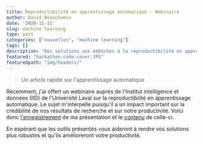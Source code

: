 ```yaml
---
title: Reproductibilité en apprentissage automatique - Webinaire
author: David Beauchemin
date: '2020-11-11'
slug: machine learning
type: post
categories: ["nouvelles", "machine learning"]
tags: []
description: "Des solutions aux embûches à la reproductibilité en apprentissage automatique"
featured: "hackathon-code-cover.JPG"
featuredpath: "img/headers/"
---
```


> Un article rapide sur l'apprentissage automatique

Récemment, j'ai offert un webinaire auprès de l'Institut intelligence et données (IID) de l'Université Laval sur la reproductibilité en apprentissage automatique. Le sujet m'interpelle puisqu'il a un impact important sur la crédibilité de nos résultats de recherche et sur notre productivité. Voici donc [l'enregistrement](https://www.youtube.com/watch?v=Fw_lRiTrmnk&feature=youtu.be)  de ma présentation et le [contenu](https://davebulaval.github.io/reproductibilite-en-apprentissage-automatique/) de celle-ci.

En espérant que les outils présentés vous aideront à rendre vos solutions plus robustes et qu'ils amélioreront votre productivité.
